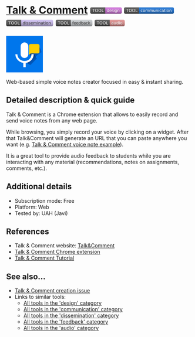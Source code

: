 # [Talk & Comment](https://talkandcomment.com/)  [<img src="images/design.png" align="bottom">](https://github.com/e-CLOSE/Toolbox/issues?q=label%3A01_TOOL+label%3Adesign) [<img src="images/communication.png" align="bottom">](https://github.com/e-CLOSE/Toolbox/issues?q=label%3A01_TOOL+label%3Acommunication) [<img src="images/dissemination.png" align="bottom">](https://github.com/e-CLOSE/Toolbox/issues?q=label%3A01_TOOL+label%3Adissemination) [<img src="images/feedback.png" align="bottom">](https://github.com/e-CLOSE/Toolbox/issues?q=label%3A01_TOOL+label%3Afeedback) [<img src="images/audio.png" align="bottom">](https://github.com/e-CLOSE/Toolbox/issues?q=label%3A01_TOOL+label%3Aaudio)

[<img src="images/talk_comment.png" align="bottom" height="100" alt="talk_comment Logo">](https://talkandcomment.com/)

Web-based simple voice notes creator focused in easy & instant sharing.


## Detailed description & quick guide

Talk & Comment is a Chrome extension that allows to easily record and
send voice notes from any web page. 

While browsing, you simply record your voice by clicking on a
widget. After that Talk&Comment will generate an URL that you can
paste anywhere you want
(e.g. [Talk & Comment voice note example](https://talkandcomment.com/p/083ccd77bc2ae7c33015f0be)).

It is a great tool to provide audio feedback to students while you are
interacting with any material (recommendations, notes on assignments,
comments, etc.).


## Additional details

- Subscription mode: Free
- Platform: Web
- Tested by: UAH (Javi)


## References

- Talk & Comment website: [Talk&Comment](https://talkandcomment.com/)
- [Talk & Comment Chrome extension](https://chrome.google.com/webstore/detail/talk-and-comment-voice-no/djnhkfljnimcpelfndpcjcgngmefaobl?hl=es)
- [Talk & Comment Tutorial](https://www.youtube.com/watch?v=Yad5IFtzxyk)


## See also...

- [Talk & Comment creation issue](https://github.com/e-CLOSE/Toolbox/issues/162)
- Links to similar tools:
  - [All tools in the 'design' category](https://github.com/e-CLOSE/Toolbox/issues?q=label%3A01_TOOL+label%3Adesign)
  - [All tools in the 'communication' category](https://github.com/e-CLOSE/Toolbox/issues?q=label%3A01_TOOL+label%3Acommunication)
  - [All tools in the 'dissemination' category](https://github.com/e-CLOSE/Toolbox/issues?q=label%3A01_TOOL+label%3Adissemination)
  - [All tools in the 'feedback' category](https://github.com/e-CLOSE/Toolbox/issues?q=label%3A01_TOOL+label%3Afeedback)
  - [All tools in the 'audio' category](https://github.com/e-CLOSE/Toolbox/issues?q=label%3A01_TOOL+label%3Aaudio)

